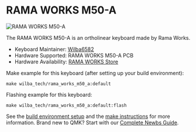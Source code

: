 # RAMA WORKS M50-A

![RAMA WORKS M50-A](https://images.squarespace-cdn.com/content/v1/563c788ae4b099120ae219e2/1586599330524-K5GC9PIVQD3IDSIIMEWA/ke17ZwdGBToddI8pDm48kPTrHXgsMrSIMwe6YW3w1AZ7gQa3H78H3Y0txjaiv_0fDoOvxcdMmMKkDsyUqMSsMWxHk725yiiHCCLfrh8O1z4YTzHvnKhyp6Da-NYroOW3ZGjoBKy3azqku80C789l0k5fwC0WRNFJBIXiBeNI5fKTrY37saURwPBw8fO2esROAxn-RKSrlQamlL27g22X2A/M50-A-SCENE-01.1868.JPG?format=1500w)

The RAMA WORKS M50-A is an ortholinear keyboard made by Rama Works.

* Keyboard Maintainer: [Wilba6582](https://github.com/Wilba6582)
* Hardware Supported: RAMA WORKS M50-A PCB  
* Hardware Availability: [RAMA WORKS Store](https://ramaworks.store/)

Make example for this keyboard (after setting up your build environment):

    make wilba_tech/rama_works_m50_a:default

Flashing example for this keyboard:

    make wilba_tech/rama_works_m50_a:default:flash

See the [build environment setup](https://docs.qmk.fm/#/getting_started_build_tools) and the [make instructions](https://docs.qmk.fm/#/getting_started_make_guide) for more information. Brand new to QMK? Start with our [Complete Newbs Guide](https://docs.qmk.fm/#/newbs).
